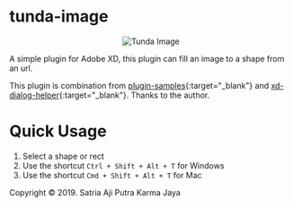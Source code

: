 # tunda-image

<p align="center">
  <img src="https://i.postimg.cc/XJ41PNxS/icon-2x.png" alt="Tunda Image" />
</p>

A simple plugin for Adobe XD, this plugin can fill an image to a shape from an url.

This plugin is combination from [plugin-samples](https://github.com/AdobeXD/plugin-samples){:target="\_blank"} and [xd-dialog-helper](https://github.com/pklaschka/xd-dialog-helper){:target="\_blank"}. Thanks to the author.

# Quick Usage

1. Select a shape or rect
2. Use the shortcut `Ctrl + Shift + Alt + T` for Windows
3. Use the shortcut `Cmd + Shift + Alt + T` for Mac

Copyright &copy; 2019. Satria Aji Putra Karma Jaya
